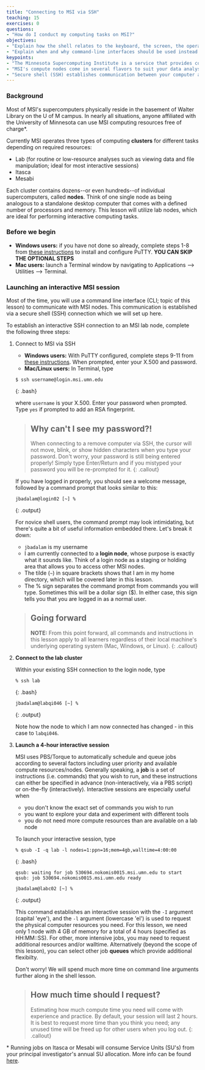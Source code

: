 ```yaml
---
title: "Connecting to MSI via SSH"
teaching: 15
exercises: 0
questions:
- "How do I conduct my computing tasks on MSI?"
objectives:
- "Explain how the shell relates to the keyboard, the screen, the operating system, and users' programs."
- "Explain when and why command-line interfaces should be used instead of graphical interfaces."
keypoints:
- "The Minnesota Supercomputing Institute is a service that provides computational services and support to the University of Minnesota research community."
- "MSI's compute nodes come in several flavors to suit your data analysis needs."
- "Secure shell (SSH) establishes communication between your computer and an MSI compute node, such that commands you type are executed on the MSI node, not on your local machine."
---
```

### Background
Most of MSI's supercomputers physically reside in the basement of Walter Library on the U of M campus. In nearly all situations, anyone affiliated with the University of Minnesota can use MSI computing resources free of charge*. 

Currently MSI operates three types of computing **clusters** for different tasks depending on required resources:

*   Lab (for routine or low-resource analyses such as viewing data and file manipulation; ideal for most interactive sessions)
*   Itasca
*   Mesabi

Each cluster contains dozens--or even hundreds--of individual supercomputers, called **nodes**.  Think of one single node as being analogous to a standalone desktop computer that comes with a defined number of processors and memory.  This lesson will utilize lab nodes, which are ideal for performing interactive computing tasks.

### Before we begin
*   **Windows users:** if you have not done so already, complete steps 1-8 from [these instructions](https://www.msi.umn.edu/support/faq/how-do-i-configure-putty-connect-msi-unix-systems) to install and configure PuTTY. **YOU CAN SKIP THE OPTIONAL STEPS**
*   **Mac users:** launch a Terminal window by navigating to Applications --> Utilities --> Terminal.

### Launching an interactive MSI session
Most of the time, you will use a command line interface (CLI; topic of this lesson) to communicate with MSI nodes.  This communication is established via a secure shell (SSH) connection which we will set up here.

To establish an interactive SSH connection to an MSI lab node, complete the following three steps:

1.  Connect to MSI via SSH

    *  **Windows users:** With PuTTY configured, complete steps 9-11 from [these instructions](https://www.msi.umn.edu/support/faq/how-do-i-configure-putty-connect-msi-unix-systems). When prompted, enter your X.500 and password.
    *  **Mac/Linux users:** In Terminal, type
    
    ~~~
    $ ssh username@login.msi.umn.edu
    ~~~
    {: .bash}
    
    where `username` is your X.500. Enter your password when prompted. Type `yes` if prompted to add an RSA fingerprint.

    > ## Why can't I see my password?!
    >
    > When connecting to a remove computer via SSH, the cursor will not move, blink, or show hidden characters when you type your password.
    > Don't worry, your password is still being entered properly!
    > Simply type Enter/Return and if you mistyped your password you will be re-prompted for it.
    {: .callout}

    If you have logged in properly, you should see a welcome message, followed by a command prompt that looks similar to this:
    
    ~~~
    jbadalam@login02 [~] % 
    ~~~
    {: .output}

    For novice shell users, the command prompt may look intimidating, but there's quite a bit of useful information embedded there. Let's break it down:

    *   `jbadalam` is my username
    *   I am currently connected to a **login node**, whose purpose is exactly what it sounds like. Think of a login node as a staging or holding area that allows you to access other MSI nodes.
    *   The tilde (`~`) in square brackets shows that I am in my home directory, which will be covered later in this lesson.
    *   The % sign separates the command prompt from commands you will type. Sometimes this will be a dollar sign ($). In either case, this sign tells you that you are logged in as a normal user. 

    > ## Going forward
    >
    > **NOTE:** From this point forward, all commands and instructions in this lesson apply to all learners regardless of their local machine's underlying operating system (Mac, Windows, or Linux).
    {: .callout}

2.  **Connect to the lab cluster**

    Within your existing SSH connection to the login node, type
    ~~~
    % ssh lab
    ~~~
    {: .bash}

    ~~~
    jbadalam@labqi046 [~] %
    ~~~
    {: .output}

    Note how the node to which I am now connected has changed - in this case to `labqi046`.

3.  **Launch a 4-hour interactive session**

    MSI uses PBS/Torque to automatically schedule and queue jobs according to several factors including user priority and available compute resources/nodes. Generally speaking, a **job** is a set of instructions (i.e. commands) that you wish to run, and these instructions can either be specified in advance (non-interactively, via a PBS script) or on-the-fly (interactively). Interactive sessions are especially useful when
    *   you don't know the exact set of commands you wish to run
    *   you want to explore your data and experiment with different tools
    *   you do not need more compute resources than are available on a lab node

    To launch your interactive session, type

    ~~~
    % qsub -I -q lab -l nodes=1:ppn=16;mem=4gb,walltime=4:00:00
    ~~~
    {: .bash}

    ~~~
    qsub: waiting for job 530694.nokomis0015.msi.umn.edu to start
    qsub: job 530694.nokomis0015.msi.umn.edu ready

    jbadalam@labc02 [~] % 
    ~~~
    {: .output}

    This command establishes an interactive session with the `-I` argument (capital 'eye'), and the `-l` argument (lowercase 'el') is used to request the physical computer resources you need. For this lesson, we need only 1 node with 4 GB of memory for a total of 4 hours (specified as HH:MM::SS). For other, more intensive jobs, you may need to request additional resources and/or walltime. Alternatively (beyond the scope of this lesson), you can select other job **queues** which provide additional flexibilty.

    Don't worry! We will spend much more time on command line arguments further along in the shell lesson.

    > ## How much time should I request?
    >
    > Estimating how much compute time you need will come with experience and practice. By default, your session will last 2 hours.
    > It is best to request more time than you think you need; any unused time will be freed up for other users when you log out.
    {: .callout}

\* Running jobs on Itasca or Mesabi will consume Service Units (SU's) from your principal investigator's annual SU allocation. More info can be found [here](https://www.msi.umn.edu/content/su-allocations).


